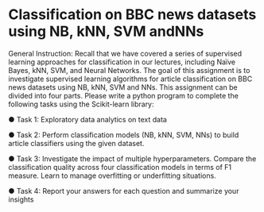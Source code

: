 # Classification on BBC news datasets using NB, kNN, SVM andNNs

General Instruction:
Recall that we have covered a series of supervised learning approaches for classification in our
lectures, including Naïve Bayes, kNN, SVM, and Neural
Networks. The goal of this assignment is to investigate supervised learning
algorithms for article classification on BBC news datasets using NB, kNN, SVM and NNs. This
assignment can be divided into four parts. Please write a python program to complete the
following tasks using the Scikit-learn library:

● Task 1: Exploratory data analytics on text data

● Task 2: Perform classification models (NB, kNN, SVM, NNs) to build article
classifiers using the given dataset.

● Task 3: Investigate the impact of multiple hyperparameters. Compare the classification
quality across four classification models in terms of F1 measure. Learn to manage overfitting or underfitting situations.

● Task 4: Report your answers for each question and summarize your insights
